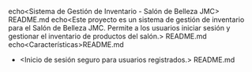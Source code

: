 echo<Sistema de Gestión de Inventario - Salón de Belleza JMC> README.md
echo<Este proyecto es un sistema de gestión de inventario para el Salón de Belleza JMC. Permite a los usuarios iniciar sesión y gestionar el inventario de productos del salón.> README.md
echo<Características>README.md
- <Inicio de sesión seguro para usuarios registrados.> README.md
